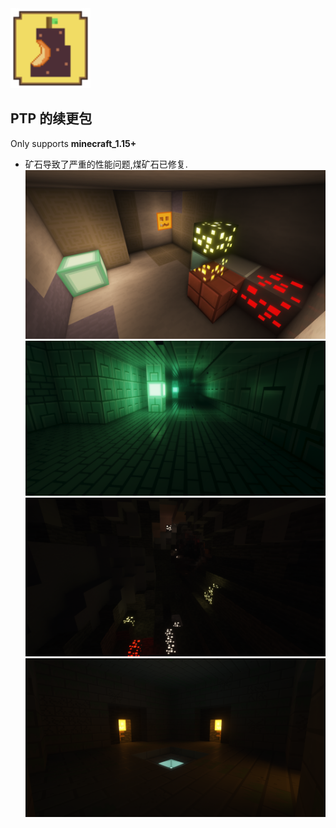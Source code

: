 <img src="pack.png" width = "128" height = "128"/>


## PTP 的续更包
Only supports __minecraft_1.15+__  

- 矿石导致了严重的性能问题,煤矿石已修复.
![demo](demo.png)
![demo](demo1.png)
![demo](demo2.png)
![demo](demo3.png)
